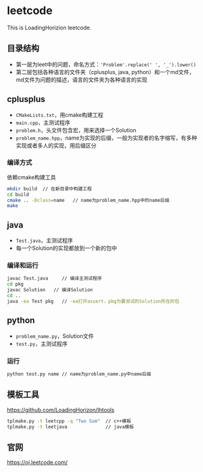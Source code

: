 # leetcode

This is LoadingHorizion leetcode.

## 目录结构

* 第一层为leet中的问题，命名方式：`'Problem'.replace(' ', '_').lower()`
* 第二层包括各种语言的文件夹（cplusplus, java, python）和一个md文件，md文件为问题的描述，语言的文件夹为各种语言的实现

## cplusplus

* `CMakeLists.txt`，用cmake构建工程
* `main.cpp`，主测试程序
* `problem.h`，头文件包含宏，用来选择一个Solution
* `problem_name.hpp`，name为实现的后缀，一般为实现者的名字缩写，有多种实现或者多人的实现，用后缀区分

### 编译方式

依赖cmake构建工具

```bash
mkdir build  // 在新目录中构建工程
cd build
cmake .. -Dclass=name   // name为problem_name.hpp中的name后缀
make
```

## java

* `Test.java`，主测试程序
* 每一个Solution的实现都放到一个新的包中

### 编译和运行

```bash
javac Test.java     // 编译主测试程序
cd pkg
javac Solution   // 编译Solution
cd ..
java -ea Test pkg   // -ea打开assert，pkg为要测试的Solution所在的包
```

## python

* `problem_name.py`，Solution文件
* `test.py`，主测试程序

### 运行

```bash
python test.py name // name为problem_name.py中name后缀
```

## 模板工具

<https://github.com/LoadingHorizon/lhtools>
```bash
tplmake.py -t leetcpp -q "Two Sum"  // c++模板
tplmake.py -t leetjava              // java模板
```

## 官网
<https://oj.leetcode.com/>
